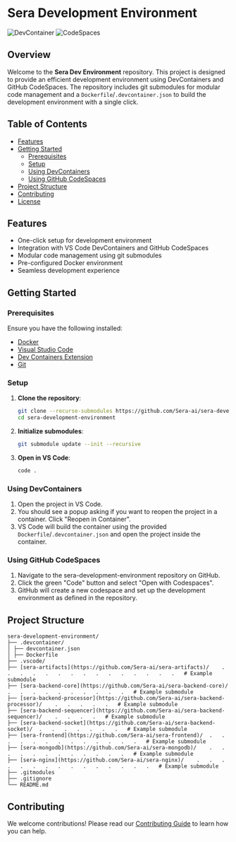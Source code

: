 
# Sera Development Environment
![DevContainer](https://img.shields.io/badge/DevContainer-Ready-blue?logo=visual-studio-code)  ![CodeSpaces](https://img.shields.io/badge/GitHub-CodeSpaces-blue?logo=github)

## Overview

Welcome to the **Sera Dev Environment** repository. This project is designed to provide an efficient development environment using DevContainers and GitHub CodeSpaces. The repository includes git submodules for modular code management and a `Dockerfile`/`.devcontainer.json` to build the development environment with a single click.

## Table of Contents

  - [Features](#features)
  - [Getting Started](#getting-started)
    - [Prerequisites](#prerequisites)
    - [Setup](#setup)
    - [Using DevContainers](#using-devcontainers)
    - [Using GitHub CodeSpaces](#using-github-codespaces)
  - [Project Structure](#project-structure)
  - [Contributing](#contributing)
  - [License](#license)

## Features

- One-click setup for development environment
- Integration with VS Code DevContainers and GitHub CodeSpaces
- Modular code management using git submodules
- Pre-configured Docker environment
- Seamless development experience

## Getting Started

### Prerequisites

Ensure you have the following installed:

- [Docker](https://www.docker.com/get-started)
- [Visual Studio Code](https://code.visualstudio.com/)
- [Dev Containers Extension](https://marketplace.visualstudio.com/items?itemName=ms-vscode-remote.remote-containers)
- [Git](https://git-scm.com/)

### Setup

1. **Clone the repository**:
    ```sh
    git clone --recurse-submodules https://github.com/Sera-ai/sera-development-environment.git
    cd sera-development-environment
    ```

2. **Initialize submodules**:
    ```sh
    git submodule update --init --recursive
    ```

3. **Open in VS Code**:
    ```sh
    code .
    ```

### Using DevContainers

1. Open the project in VS Code.
2. You should see a popup asking if you want to reopen the project in a container. Click "Reopen in Container".
3. VS Code will build the container using the provided `Dockerfile`/`.devcontainer.json` and open the project inside the container.

### Using GitHub CodeSpaces

1. Navigate to the sera-development-environment repository on GitHub.
2. Click the green "Code" button and select "Open with Codespaces".
3. GitHub will create a new codespace and set up the development environment as defined in the repository.

## Project Structure

    sera-development-environment/
    ├── .devcontainer/
    │ ├── devcontainer.json
    │ ├── Dockerfile
    ├── .vscode/
    ├── [sera-artifacts](https://github.com/Sera-ai/sera-artifacts)/	.	.	.	.	.	.	.	.	.	.	.	.	.	.	.	# Example submodule
    ├── [sera-backend-core](https://github.com/Sera-ai/sera-backend-core)/	.	.	.	.	.	.	.	.	.	.	# Example submodule
    ├── [sera-backend-processor](https://github.com/Sera-ai/sera-backend-processor)/	.	.	.	.	.	# Example submodule
    ├── [sera-backend-sequencer](https://github.com/Sera-ai/sera-backend-sequencer)/	.	.	.	.	# Example submodule
    ├── [sera-backend-socket](https://github.com/Sera-ai/sera-backend-socket)/	.	.	.	.	.	.	.	# Example submodule
    ├── [sera-frontend](https://github.com/Sera-ai/sera-frontend)/	.	.	.	.	.	.	.	.	.	.	.	.	.	# Example submodule
    ├── [sera-mongodb](https://github.com/Sera-ai/sera-mongodb)/	.	.	.	.	.	.	.	.	.	.	.	.	# Example submodule
    ├── [sera-nginx](https://github.com/Sera-ai/sera-nginx)/	.	.	.	.	.	.	.	.	.	.	.	.	.	.	.	# Example submodule
    ├── .gitmodules
    ├── .gitignore
    └── README.md

## Contributing

We welcome contributions! Please read our [Contributing Guide](CONTRIBUTING.md) to learn how you can help.
